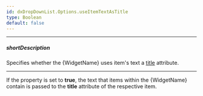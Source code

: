 ```yaml
---
id: dxDropDownList.Options.useItemTextAsTitle
type: Boolean
default: false
---
```

---
##### shortDescription
Specifies whether the {WidgetName} uses item's text a <a href="https://developer.mozilla.org/en-US/docs/Web/HTML/Global_attributes/title" target="_blank">title</a> attribute.

---
If the property is set to **true**, the text that items within the {WidgetName} contain is passed to the **title** attribute of the respective item.
